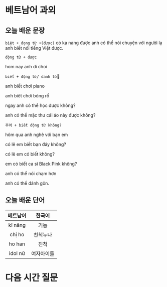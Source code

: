 # 베트남어 과외

## 오늘 배운 문장

`biệt + đọng từ +(được)`
có ka nang được 
anh có thể nói chuyện với người lạ
anh biết nói tiếng Việt được.

`động từ + được`

hom nay anh di choi 



`biết + động từ/ danh từ`

anh biết chơi piano

anh biêt chơi bóng rổ

ngay anh có thể học được không?

anh có thể mặc thư cái áo này được không?

`주어 + biết động từ không?`

hôm qua anh nghê với bạn em

có lẽ em biết bạn đáy không?

có lẽ em có biết không?

em có biết ca sĩ Black Pink không?

anh có thể nói chạm hơn 

anh có thể đánh gôn.




## 오늘 배운 단어
| 베트남어 | 한국어 |
|:--:|:--:|
|kĩ năng| 기능|
|chị ho|친척누나|
|ho han|친척|
|idol nữ|여자아이돌|


# 다음 시간 질문